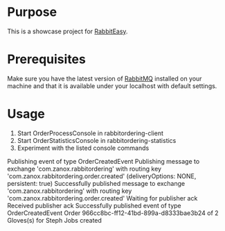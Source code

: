# Purpose

This is a showcase project for [RabbitEasy](https://github.com/zanox/rabbiteasy).

# Prerequisites

Make sure you have the latest version of [RabbitMQ](http://rabbitmq.com) installed on your machine and that it is available
under your localhost with default settings.

# Usage

1. Start OrderProcessConsole in rabbitordering-client
2. Start OrderStatisticsConsole in rabbitordering-statistics
3. Experiment with the listed console commands

Publishing event of type OrderCreatedEvent
Publishing message to exchange 'com.zanox.rabbitordering' with routing key 'com.zanox.rabbitordering.order.created' (deliveryOptions: NONE, persistent: true)
Successfully published message to exchange 'com.zanox.rabbitordering' with routing key 'com.zanox.rabbitordering.order.created'
Waiting for publisher ack
Received publisher ack
Successfully published event of type OrderCreatedEvent
Order 966cc8bc-ff12-41bd-899a-d8333bae3b24 of 2 Gloves(s) for Steph Jobs created